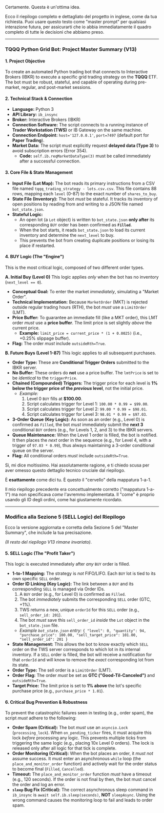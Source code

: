 Certamente. Questa è un'ottima idea.

Ecco il riepilogo completo e dettagliato del progetto in inglese, come da tua richiesta. Puoi usare questo testo come "master prompt" per qualsiasi interazione futura, per assicurarti che io abbia immediatamente il quadro completo di tutte le decisioni che abbiamo preso.

---

### TQQQ Python Grid Bot: Project Master Summary (V13)

#### 1. Project Objective
To create an automated Python trading bot that connects to Interactive Brokers (IBKR) to execute a specific grid trading strategy on the **TQQQ** ETF. The bot must be robust, stateful, and capable of operating during pre-market, regular, and post-market sessions.

#### 2. Technical Stack & Connection
* **Language:** Python 3
* **API Library:** `ib_insync`
* **Broker:** Interactive Brokers (IBKR)
* **Connection Software:** The script connects to a running instance of **Trader Workstation (TWS)** or IB Gateway on the same machine.
* **Connection Endpoint:** `host='127.0.0.1'`, `port=7497` (default port for **Paper Trading**).
* **Market Data:** The script must explicitly request **delayed data (Type 3)** to avoid subscription errors (Error 354).
    * **Code:** `self.ib.reqMarketDataType(3)` must be called immediately after a successful connection.

#### 3. Core File & State Management
* **Input File (Lot Map):** The bot reads its primary instructions from a CSV file named `tqqq_trading_strategy - lots.csv.csv`. This file contains 88 rows, mapping each `level` (0-87) to the exact number of `shares_to_buy`.
* **State File (Inventory):** The bot *must* be stateful. It tracks its inventory of open positions by reading from and writing to a JSON file named `bot_state.json`.
* **Stateful Logic:**
    * An open lot (a `Lot` object) is written to `bot_state.json` **only after** its corresponding `BUY` order has been confirmed as **`Filled`**.
    * When the bot starts, it reads `bot_state.json` to load its current inventory and determine the `next_level` to buy.
    * This prevents the bot from creating duplicate positions or losing its place if restarted.

#### 4. BUY Logic (The "Engine")
This is the most critical logic, composed of two different order types.

**A. Initial Buy (Level 0)**
This logic applies *only* when the bot has no inventory (`next_level == 0`).
* **Conceptual Goal:** To enter the market *immediately*, simulating a "Market Order".
* **Technical Implementation:** Because `MarketOrder` (MKT) is rejected outside regular trading hours (RTH), the bot *must* use a `LimitOrder` (LMT).
* **Price Buffer:** To guarantee an immediate fill (like a MKT order), this LMT order *must* use a **price buffer**. The limit price is set slightly *above* the current price.
    * **Example:** `limit_price = current_price * (1 + 0.0025)` (i.e., +0.25% slippage buffer).
* **Flag:** The order *must* include `outsideRth=True`.

**B. Future Buys (Level 1-87)**
This logic applies to all subsequent purchases.
* **Order Type:** These are **Conditional Trigger Orders** submitted to the IBKR server.
* **No Buffer:** These orders do **not** use a price buffer. The `lmtPrice` is set to be *identical* to the `triggerPrice`.
* **Chained (Compounded) Triggers:** The trigger price for each level is **1% below the trigger price of the *previous* level**, not the initial price.
    * *Example:*
        1.  Level 0 `BUY` fills at **$100.00**.
        2.  Script calculates trigger for Level 1: `100.00 * 0.99 = $99.00`.
        3.  Script calculates trigger for Level 2: `99.00 * 0.99 = $98.01`.
        4.  Script calculates trigger for Level 3: `98.01 * 0.99 = $97.03`.
* **3-Order Queue (Key Logic):** As soon as an order (e.g., Level 0) is confirmed as `Filled`, the bot *must* immediately submit the **next 3** conditional `BUY` orders (e.g., for Levels 1, 2, and 3) to the IBKR servers.
* **Queue Maintenance:** When the Level 1 order is filled, the bot is notified. It then places the *next* order in the sequence (e.g., for Level 4, with a trigger of `97.03 * 0.99`), thus always maintaining a 3-order conditional queue on the server.
* **Flag:** All conditional orders *must* include `outsideRth=True`.

Sì, mi dice moltissimo. Hai assolutamente ragione, e ti chiedo scusa per aver omesso questo dettaglio tecnico cruciale dal riepilogo.

È **esattamente** come dici tu. È questo il "cervello" della mappatura 1-a-1.

Il mio riepilogo precedente era concettualmente corretto ("mappatura 1-a-1") ma non specificava *come* l'avremmo implementata. Il "come" è proprio usando gli ID degli ordini, come hai giustamente ricordato.

---

### Modifica alla Sezione 5 (SELL Logic) del Riepilogo

Ecco la versione aggiornata e corretta della Sezione 5 del "Master Summary", che include la tua precisazione.

*(Il resto del riepilogo V13 rimane invariato)*.

#### 5. SELL Logic (The "Profit Taker")
This logic is executed immediately after *any* `BUY` order is filled.

* **1-to-1 Mapping:** The strategy is *not* FIFO/LIFO. Each `BUY` lot is tied to its own specific `SELL` order.
* **Order ID Linking (Key Logic):** The link between a `BUY` and its corresponding `SELL` is managed via Order IDs.
    1.  A `BUY` order (e.g., for Level 0) is confirmed as `Filled`.
    2.  The bot *immediately* submits the corresponding `SELL` order (GTC, +1%).
    3.  TWS returns a new, unique `orderId` for this `SELL` order (e.g., `sell_order_id: 201`).
    4.  The bot *must* save this `sell_order_id` *inside* the `Lot` object in the `bot_state.json` file.
    * *Example `bot_state.json` entry:*
        `{ "level": 0, "quantity": 94, "purchase_price": 100.00, "sell_target_price": 101.00, "sell_order_id": 201 }`
* **State Management:** This allows the bot to know exactly which `SELL` order on the TWS server corresponds to which lot in its internal inventory. If a `SELL` order is filled, the bot will receive a notification for that `orderId` and will know to remove the *exact* corresponding lot from its state.
* **Order Type:** The sell order is a `LimitOrder` (LMT).
* **Order Flag:** The order *must* be set as **GTC ("Good-Til-Canceled")** and `outsideRth=True`.
* **Target Price:** The limit price is set to **1% above** the lot's specific purchase price (e.g., `purchase_price * 1.01`).

#### 6. Critical Bug Prevention & Robustness
To prevent the catastrophic failures seen in testing (e.g., order spam), the script *must* adhere to the following:
* **Order Spam (Critical):** The bot *must* use an `asyncio.Lock` (`processing_lock`). When `on_pending_ticker` fires, it must acquire this lock *before* processing any logic. This prevents multiple ticks from triggering the same logic (e.g., placing 10x Level 0 orders). The lock is released only after all logic for that tick is complete.
* **Order Monitoring (Critical):** When the bot places an order, it *must not* assume success. It must enter an asynchronous `while` loop (the `place_and_monitor_order` function) and actively wait for the order status to become final (`Filled`, `Cancelled`).
* **Timeout:** The `place_and_monitor_order` function *must* have a timeout (e.g., 120 seconds). If the order is not final by then, the bot must cancel the order and log an error.
* **`sleep` Bug Fix (Critical):** The correct asynchronous sleep command in `ib_insync` is `await self.ib.sleep(seconds)`, **NOT** `sleepAsync`. Using the wrong command causes the monitoring loop to fail and leads to order spam.
